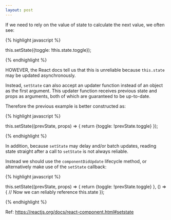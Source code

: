 ```yaml
---
layout: post
---
```


If we need to rely on the value of state to calculate the next value, we often see:

{% highlight javascript %}

this.setState({toggle: !this.state.toggle});

{% endhighlight %}

HOWEVER, the React docs tell us that this is unreliable because `this.state` may be updated asynchronously.

Instead, `setState` can also accept an updater function instead of an object as the first argument. This updater function receives previous state and props as arguments, both of which are guaranteed to be up-to-date.

Therefore the previous example is better constructed as:

{% highlight javascript %}

this.setState((prevState, props) => {
  return {toggle: !prevState.toggle}
});

{% endhighlight %}

In addition, because `setState` may delay and/or batch updates, reading state straight after a call to `setState` is not always reliable. 

Instead we should use the `componentDidUpdate` lifecycle method, or alternatively make use of the `setState` callback:

{% highlight javascript %}

this.setState((prevState, props) => {
  return {toggle: !prevState.toggle}
}, () => {
  // Now we can reliably reference this.state
});

{% endhighlight %}

Ref: https://reactjs.org/docs/react-component.html#setstate
